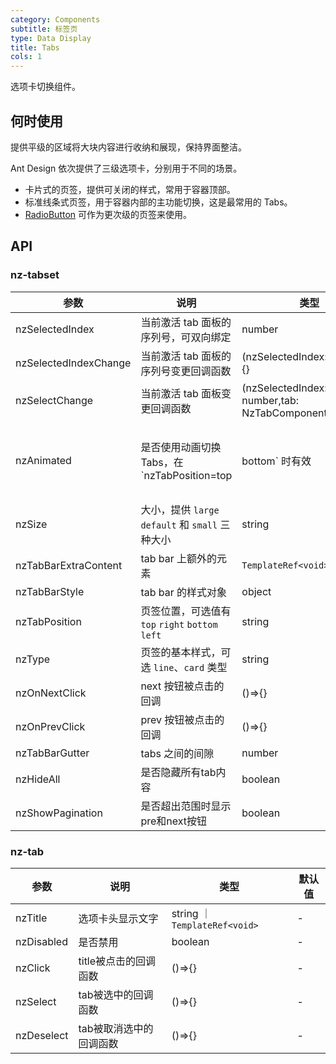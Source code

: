 ```yaml
---
category: Components
subtitle: 标签页
type: Data Display
title: Tabs
cols: 1
---
```


选项卡切换组件。

## 何时使用

提供平级的区域将大块内容进行收纳和展现，保持界面整洁。

Ant Design 依次提供了三级选项卡，分别用于不同的场景。

- 卡片式的页签，提供可关闭的样式，常用于容器顶部。
- 标准线条式页签，用于容器内部的主功能切换，这是最常用的 Tabs。
- [RadioButton](/components/radio/zh/#components-radio-demo-radiobutton) 可作为更次级的页签来使用。

## API

### nz-tabset

| 参数 | 说明 | 类型 | 默认值 |
| --- | --- | --- | --- |
| nzSelectedIndex | 当前激活 tab 面板的 序列号，可双向绑定 | number | 无 |
| nzSelectedIndexChange | 当前激活 tab 面板的 序列号变更回调函数 | (nzSelectedIndex:number)=>{} | 无 |
| nzSelectChange | 当前激活 tab 面板变更回调函数 | (nzSelectedIndex: number,tab: NzTabComponent)=>{} | 无 |
| nzAnimated | 是否使用动画切换 Tabs，在 `nzTabPosition=top|bottom` 时有效 | `boolean ｜ {inkBar:boolean, tabPane:boolean} ｜ true`, 当 type="card" 时为 false |
| nzSize | 大小，提供 `large` `default` 和 `small` 三种大小 | string | 'default' |
| nzTabBarExtraContent | tab bar 上额外的元素 | `TemplateRef<void>` | 无 |
| nzTabBarStyle | tab bar 的样式对象 | object | - |
| nzTabPosition | 页签位置，可选值有 `top` `right` `bottom` `left` | string | 'top' |
| nzType | 页签的基本样式，可选 `line`、`card` 类型 | string | 'line' |
| nzOnNextClick | next 按钮被点击的回调 | ()=>{} | 无 |
| nzOnPrevClick | prev 按钮被点击的回调 | ()=>{} | 无 |
| nzTabBarGutter | tabs 之间的间隙 | number | 无 |
| nzHideAll | 是否隐藏所有tab内容 | boolean | false |
| nzShowPagination | 是否超出范围时显示pre和next按钮 | boolean | true |

### nz-tab

| 参数 | 说明 | 类型 | 默认值 |
| --- | --- | --- | --- |
| nzTitle | 选项卡头显示文字 | string ｜ `TemplateRef<void>` | - |
| nzDisabled | 是否禁用 | boolean | - |
| nzClick | title被点击的回调函数 | ()=>{} | - |
| nzSelect | tab被选中的回调函数 | ()=>{} | - |
| nzDeselect | tab被取消选中的回调函数 | ()=>{} | - |
